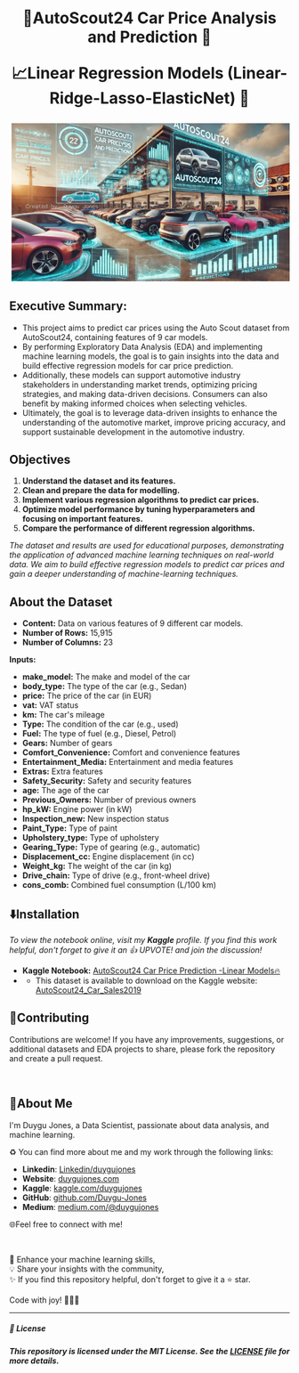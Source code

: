 <h1 align="center">
🎯AutoScout24 Car Price Analysis and Prediction 🚗
  
📈Linear Regression Models (Linear-Ridge-Lasso-ElasticNet) 🚀
</h1>

<p align="center">
  <img src="https://github.com/Duygu-Jones/Machine-Learning/blob/main/00_ML_Projects/AutoScout24-Linear_Regression_Models/wb/scout_img_wide.png?raw=true">
</p>

## Executive Summary:

- This project aims to predict car prices using the Auto Scout dataset from AutoScout24, containing features of 9 car models. 
- By performing Exploratory Data Analysis (EDA) and implementing machine learning models, the goal is to gain insights into the data and build effective regression models for car price prediction.
- Additionally, these models can support automotive industry stakeholders in understanding market trends, optimizing pricing strategies, and making data-driven decisions. Consumers can also benefit by making informed choices when selecting vehicles.
- Ultimately, the goal is to leverage data-driven insights to enhance the understanding of the automotive market, improve pricing accuracy, and support sustainable development in the automotive industry.

## Objectives

1. **Understand the dataset and its features.**
2. **Clean and prepare the data for modelling.**
3. **Implement various regression algorithms to predict car prices.**
4. **Optimize model performance by tuning hyperparameters and focusing on important features.**
5. **Compare the performance of different regression algorithms.**


*The dataset and results are used for educational purposes, demonstrating the application of advanced machine learning techniques on real-world data. We aim to build effective regression models to predict car prices and gain a deeper understanding of machine-learning techniques.*


## About the Dataset

- **Content:** Data on various features of 9 different car models.  
- **Number of Rows:** 15,915  
- **Number of Columns:** 23  

**Inputs:**
- **make_model:** The make and model of the car
- **body_type:** The type of the car (e.g., Sedan)
- **price:** The price of the car (in EUR)
- **vat:** VAT status
- **km:** The car's mileage
- **Type:** The condition of the car (e.g., used)
- **Fuel:** The type of fuel (e.g., Diesel, Petrol)
- **Gears:** Number of gears
- **Comfort_Convenience:** Comfort and convenience features
- **Entertainment_Media:** Entertainment and media features
- **Extras:** Extra features
- **Safety_Security:** Safety and security features
- **age:** The age of the car
- **Previous_Owners:** Number of previous owners
- **hp_kW:** Engine power (in kW)
- **Inspection_new:** New inspection status
- **Paint_Type:** Type of paint
- **Upholstery_type:** Type of upholstery
- **Gearing_Type:** Type of gearing (e.g., automatic)
- **Displacement_cc:** Engine displacement (in cc)
- **Weight_kg:** The weight of the car (in kg)
- **Drive_chain:** Type of drive (e.g., front-wheel drive)
- **cons_comb:** Combined fuel consumption (L/100 km)


## ⬇️Installation

*To view the notebook online, visit my **Kaggle** profile.*
*If you find this work helpful, don't forget to give it an 👍 UPVOTE! and join the discussion!*

  - **Kaggle Notebook:** [AutoScout24 Car Price Prediction -Linear Models🔥](https://www.kaggle.com/code/duygujones/autoscout24-car-price-prediction-linear-models?scriptVersionId=190182115)
  - - This dataset is available to download on the Kaggle website: [AutoScout24_Car_Sales2019](https://www.kaggle.com/datasets/duygujones/autoscout24-car-sales2019)

## 🤝Contributing

Contributions are welcome! If you have any improvements, suggestions, or additional datasets and EDA projects to share, please fork the repository and create a pull request.

<br>

## 🌱About Me

I'm Duygu Jones, a Data Scientist, passionate about data analysis, and machine learning.

♻️ You can find more about me and my work through the following links:

- **Linkedin**: [Linkedin/duygujones](https://www.linkedin.com/in/duygujones/)
- **Website**: [duygujones.com](https://duygujones.vercel.app/)
- **Kaggle**: [kaggle.com/duygujones](https://www.kaggle.com/duygujones)
- **GitHub**: [github.com/Duygu-Jones](https://github.com/Duygu-Jones)
- **Medium**: [medium.com/@duygujones](https://medium.com/@duygujones)

🌐Feel free to connect with me!

<br>

🎯 Enhance your machine learning skills,<br>
💡 Share your insights with the community,<br>
✨ If you find this repository helpful, don't forget to give it a ⭐ star.<br>

Code with joy! 👩‍💻✨

---

##### 📜 License

##### This repository is licensed under the MIT License. See the [LICENSE](LICENSE) file for more details.
